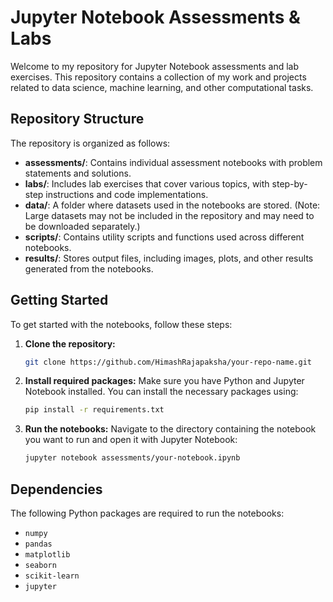# Jupyter Notebook Assessments & Labs

Welcome to my repository for Jupyter Notebook assessments and lab exercises. This repository contains a collection of my work and projects related to data science, machine learning, and other computational tasks.

## Repository Structure

The repository is organized as follows:

- **assessments/**: Contains individual assessment notebooks with problem statements and solutions.
- **labs/**: Includes lab exercises that cover various topics, with step-by-step instructions and code implementations.
- **data/**: A folder where datasets used in the notebooks are stored. (Note: Large datasets may not be included in the repository and may need to be downloaded separately.)
- **scripts/**: Contains utility scripts and functions used across different notebooks.
- **results/**: Stores output files, including images, plots, and other results generated from the notebooks.

## Getting Started

To get started with the notebooks, follow these steps:

1. **Clone the repository:**
   ```sh
   git clone https://github.com/HimashRajapaksha/your-repo-name.git
   ```

2. **Install required packages:**
   Make sure you have Python and Jupyter Notebook installed. You can install the necessary packages using:
   ```sh
   pip install -r requirements.txt
   ```

3. **Run the notebooks:**
   Navigate to the directory containing the notebook you want to run and open it with Jupyter Notebook:
   ```sh
   jupyter notebook assessments/your-notebook.ipynb
   ```

## Dependencies

The following Python packages are required to run the notebooks:

- `numpy`
- `pandas`
- `matplotlib`
- `seaborn`
- `scikit-learn`
- `jupyter`

